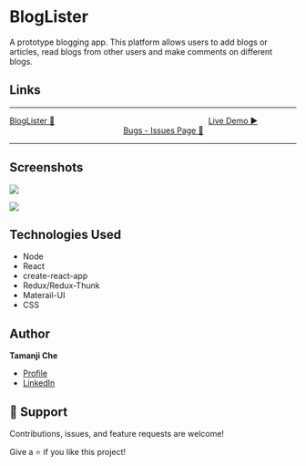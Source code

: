 # BlogLister

A prototype blogging app. This platform allows users to add blogs or articles, 
read blogs from other users and make comments on different blogs.

## Links
<hr/>

 [BlogLister 📁](https://github.com/ambeche/BlogLister) &emsp;&emsp;&emsp;&emsp;&emsp;&emsp;&emsp;&emsp;&emsp;&emsp;&emsp;&emsp;&emsp;&emsp;&emsp;&emsp;&emsp;&emsp;&emsp;[Live Demo ▶️](https://bloglister-2.herokuapp.com/) &emsp;&emsp;&emsp;&emsp;&emsp;&emsp;&emsp;&emsp;&emsp;&emsp;&emsp;&emsp;&emsp;&emsp; [Bugs - Issues Page 🐛](https://github.com/ambeche/BlogLister/issues 'Issues Page')

<hr/>

## Screenshots
![](/screenshots/2.png)

![](/screenshots/3.png)

## Technologies Used

- Node
- React
- create-react-app
- Redux/Redux-Thunk
- Materail-UI
- CSS

## Author

**Tamanji Che**

- [Profile](https://github.com/ambeche 'Tamanji Che')
- [LinkedIn](https://linkedin.com/in/tamanji 'Welcome')

## 🤝 Support

Contributions, issues, and feature requests are welcome!

Give a ⭐️ if you like this project!
